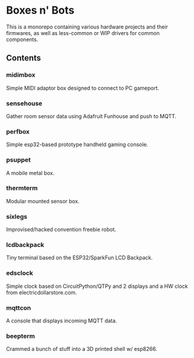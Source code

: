
# Boxes n' Bots

This is a monorepo containing various hardware projects and their firmwares, as well as less-common or WIP drivers for common components.

## Contents

### midimbox

Simple MIDI adaptor box designed to connect to PC gameport.

### sensehouse

Gather room sensor data using Adafruit Funhouse and push to MQTT.

### perfbox

Simple esp32-based prototype handheld gaming console.

### psuppet

A mobile metal box.

### thermterm

Modular mounted sensor box.

### sixlegs

Improvised/hacked convention freebie robot. 

### lcdbackpack

Tiny terminal based on the ESP32/SparkFun LCD Backpack.

### edsclock

Simple clock based on CircuitPython/QTPy and 2 displays and a HW clock from electricdollarstore.com.

### mqttcon

A console that displays incoming MQTT data.

### beepterm

Crammed a bunch of stuff into a 3D printed shell w/ esp8266.

